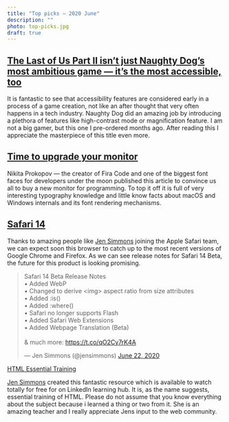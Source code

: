 ```yaml
---
title: "Top picks — 2020 June"
description: ""
photo: top-picks.jpg
draft: true
---
```


## [The Last of Us Part II isn’t just Naughty Dog’s most ambitious game — it’s the most accessible, too](https://www.theverge.com/21274923/the-last-of-us-part-2-accessibility-features-naughty-dog-interview-ps4)

It is fantastic to see that accessibility features are considered early in a process of a game creation, not like an after thought that very often happens in a tech industry. Naughty Dog did an amazing job by introducing a plethora of features like high-contrast mode or magnification feature. I am not a big gamer, but this one I pre-ordered months ago. After reading this I appreciate the masterpiece of this title even more.

## [Time to upgrade your monitor](https://tonsky.me/blog/monitors/)

Nikita Prokopov — the creator of Fira Code and one of the biggest font faces for developers under the moon published this article to convince us all to buy a new monitor for programming. To top it off it is full of very interesting typography knowledge and little know facts about macOS and Windows internals and its font rendering mechanisms.

## [Safari 14](https://twitter.com/jensimmons/status/1275171897244823553)

Thanks to amazing people like [Jen Simmons](https://twitter.com/jensimmons) joining the Apple Safari team, we can expect soon this browser to catch up to the most recent versions of Google Chrome and Firefox. As we can see release notes for Safari 14 Beta, the future for this product is looking promising.

<blockquote class="twitter-tweet"><p lang="en" dir="ltr">Safari 14 Beta Release Notes<br>• Added WebP<br>• Changed to derive &lt;img&gt; aspect ratio from size attributes<br>• Added :is()<br>• Added :where() <br>• Safari no longer supports Flash<br>• Added Safari Web Extensions<br>• Added Webpage Translation (Beta)<br><br>&amp; much more: <a href="https://t.co/qO2Cy7rK4A">https://t.co/qO2Cy7rK4A</a></p>&mdash; Jen Simmons (@jensimmons) <a href="https://twitter.com/jensimmons/status/1275171897244823553?ref_src=twsrc%5Etfw">June 22, 2020</a></blockquote> <script async src="https://platform.twitter.com/widgets.js" charset="utf-8"></script>

[HTML Essential Training](https://www.linkedin.com/learning/html-essential-training-4)

[Jen Simmons](https://twitter.com/jensimmons) created this fantastic resource which is available to watch totally for free for on LinkedIn learning hub. It is, as the name suggests, essential training of HTML. Please do not assume that you know everything about the subject because i learned a thing or two from it. She is an amazing teacher and I really appreciate Jens input to the web community. 
